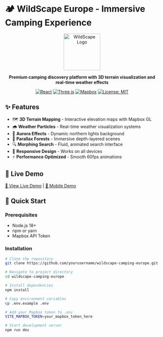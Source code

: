 # 🏕️ WildScape Europe - Immersive Camping Experience

<div align="center">
  <img src="./public/logo.png" alt="WildScape Logo" width="120" height="120">
  
  **Premium camping discovery platform with 3D terrain visualization and real-time weather effects**
  
  [![React](https://img.shields.io/badge/React-18.2.0-blue)](https://reactjs.org/)
  [![Three.js](https://img.shields.io/badge/Three.js-0.160.0-black)](https://threejs.org/)
  [![Mapbox](https://img.shields.io/badge/Mapbox-GL-green)](https://www.mapbox.com/)
  [![License: MIT](https://img.shields.io/badge/License-MIT-yellow.svg)](https://opensource.org/licenses/MIT)
</div>

## ✨ Features

- 🗺️ **3D Terrain Mapping** - Interactive elevation maps with Mapbox GL
- 🌧️ **Weather Particles** - Real-time weather visualization systems
- 🌌 **Aurora Effects** - Dynamic northern lights background
- 🌲 **Parallax Forests** - Immersive depth-layered scenes
- 🔍 **Morphing Search** - Fluid, animated search interface
- 📱 **Responsive Design** - Works on all devices
- ⚡ **Performance Optimized** - Smooth 60fps animations

## 🎯 Live Demo

[🚀 View Live Demo](https://wildscape-europe.vercel.app) | [📱 Mobile Demo](https://wildscape-europe.vercel.app/mobile)

## 🚀 Quick Start

### Prerequisites
- Node.js 18+ 
- npm or yarn
- Mapbox API Token

### Installation
```bash
# Clone the repository
git clone https://github.com/yourusername/wildscape-camping-europe.git

# Navigate to project directory
cd wildscape-camping-europe

# Install dependencies
npm install

# Copy environment variables
cp .env.example .env

# Add your Mapbox token to .env
VITE_MAPBOX_TOKEN=your_mapbox_token_here

# Start development server
npm run dev